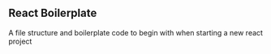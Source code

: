 ## React Boilerplate

A file structure and boilerplate code to begin with when starting a new react project
